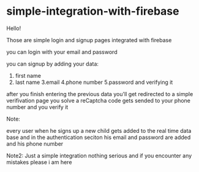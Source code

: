 # simple-integration-with-firebase

Hello!

Those are simple login and signup pages integrated with firebase 

you can login with your email and password 

you can signup by adding your data:
1. first name
2. last name
3.email
4.phone number
5.password and verifying it

after you finish entering the previous data you'll get redirected to a simple verifivation page you solve a reCaptcha code gets sended to your phone number and you verify it



Note:

every user when he signs up a new child gets added to the real time data base and in the authentication seciton his email and password are added
and his phone number

Note2:
Just a simple integration nothing serious and if you encounter any mistakes please i am here
